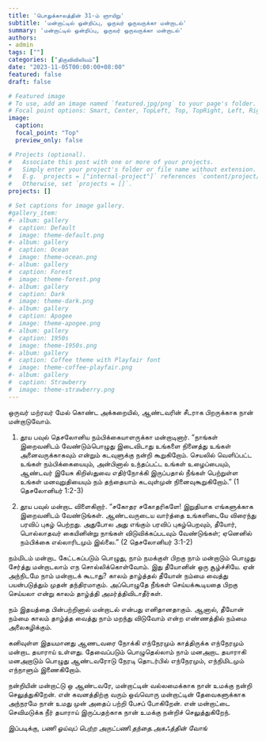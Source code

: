 ```yaml
---
title: 'பொதுக்காலத்தின் 31-ம் ஞாயிறு'
subtitle: 'மன்றாட்டில் ஒன்றிப்பு, ஒருவர் ஒருவருக்கா மன்றாடல்'
summary: 'மன்றாட்டில் ஒன்றிப்பு, ஒருவர் ஒருவருக்கா மன்றாடல்'
authors:
- admin
tags: [""]
categories: ["திருவிவிலியம்"]
date: "2023-11-05T00:00:00+08:00"
featured: false
draft: false

# Featured image
# To use, add an image named `featured.jpg/png` to your page's folder.
# Focal point options: Smart, Center, TopLeft, Top, TopRight, Left, Right, BottomLeft, Bottom, BottomRight
image:
  caption:
  focal_point: "Top"
  preview_only: false

# Projects (optional).
#   Associate this post with one or more of your projects.
#   Simply enter your project's folder or file name without extension.
#   E.g. `projects = ["internal-project"]` references `content/project/deep-learning/index.md`.
#   Otherwise, set `projects = []`.
projects: []

# Set captions for image gallery.
#gallery_item:
#- album: gallery
#  caption: Default
#  image: theme-default.png
#- album: gallery
#  caption: Ocean
#  image: theme-ocean.png
#- album: gallery
#  caption: Forest
#  image: theme-forest.png
#- album: gallery
#  caption: Dark
#  image: theme-dark.png
#- album: gallery
#  caption: Apogee
#  image: theme-apogee.png
#- album: gallery
#  caption: 1950s
#  image: theme-1950s.png
#- album: gallery
#  caption: Coffee theme with Playfair font
#  image: theme-coffee-playfair.png
#- album: gallery
#  caption: Strawberry
#  image: theme-strawberry.png
---
```

ஒருவர் மற்ரவர் மேல் கொண்ட அக்கறையில், ஆண்டவரின் சீடராக பிறருக்காக நான் மன்றாடுவோம்.

1. தூய பவுல் தெசலோனிய நம்பிக்கையாளருக்கா மன்றாடினார். 
“நாங்கள் இறைவனிடம் வேண்டும்பொழுது இடைவிடாது உங்களை நினைத்து உங்கள் அனைவருக்காகவும் என்றும் கடவுளுக்கு நன்றி கூறுகிறோம். செயலில் வெளிப்பட்ட உங்கள் நம்பிக்கையையும், அன்பினால் உந்தப்பட்ட உங்கள் உழைப்பையும், ஆண்டவர் இயேசு கிறிஸ்துவை எதிர்நோக்கி இருப்பதால் நீங்கள் பெற்றுள்ள உங்கள் மனவுறுதியையும் நம் தந்தையாம் கடவுள்முன் நினைவுகூறுகிறோம்.”
(1 தெசலோனியர் 1:2-3)

2. தூய பவுல் மன்றாட விளைகிறார்.
“சகோதர சகோதரிகளே! இறுதியாக எங்களுக்காக இறைவனிடம் வேண்டுங்கள். ஆண்டவருடைய வார்த்தை உங்களிடையே விரைந்து பரவிப் புகழ் பெற்றது. அதுபோல அது எங்கும் பரவிப் புகழ்பெறவும், தீயோர், பொல்லாதவர் கையினின்று நாங்கள் விடுவிக்கப்படவும் வேண்டுங்கள்; ஏனெனில் நம்பிக்கை எல்லாரிடமும் இல்லை.” (2 தெசலோனியர் 3:1-2)

நம்மிடம் மன்றாட கேட்டகப்படும் பொழுது, நாம் நமக்குள் பிறகு நாம் மன்றாடும் பொழுது சேர்த்து மன்றாடலாம் எந சொல்லிக்கொள்வோம். இது தீயோனின் ஒரு சூழ்ச்சியே. ஏன் அந்நிடமே நாம் மன்றாடக் கூடாது? காலம் தாழ்த்தல் தீயோன் நம்மை வைத்து பயன்படுத்தும் முதன் தந்திரமாகும். அப்பொழுதே நீங்கள் செய்யக்கூடியதை பிறகு செய்யலா என்று காலம் தாழ்த்தி அமர்த்திவிடாதீர்கள்.

நம் இதயத்தை பின்பற்றினால் மன்றாடல் என்பது எனிதானதாகும். ஆனால், தீயோன் நம்மை காலம் தாழ்த்த வைத்து நாம் மறந்து விடுவோம் என்ற எண்ணத்தில் நம்மை அலைகழிக்கும்.

கனிவுள்ள இதயமானது ஆணடவரை நோக்கி எந்நேரமும் காத்திருக்க எந்நேரமும் மன்றாட தயாராய் உள்ளது. தேவைப்படும் பொழுதெல்லாம் நாம் மனஅறாட தயாராகி மனஅறாடும் பொழுது ஆண்டவரோடு நேரடி தொடர்பில் எந்நேரமும், எந்நிமிடமும் எந்நாளும் இணைகிறோம்.   

நன்றியின் மன்றாட்டு
ஒ ஆண்டவரே, மன்றாட்டின் வல்லமைக்காக நான் உமக்கு நன்றி செலுத்துகிறேன். என் கவனத்திற்கு வரும் ஒவ்வொரு மன்றாட்டின் தேவைகளுக்காக அந்நரமே நான் உமது முன் அதைப் பற்றி பேசப் போகிறேன். என் மன்றாட்டை செவிமடுக்க நீர் தயாராய் இருப்பதற்காக நான் உமக்கு நன்றிச் செலுத்துகிறேந். 

இப்படிக்கு,
_பணி ஓய்வுப் பெற்ற அருட்பணி.தந்தை.அகஃத்தின் வோங்_